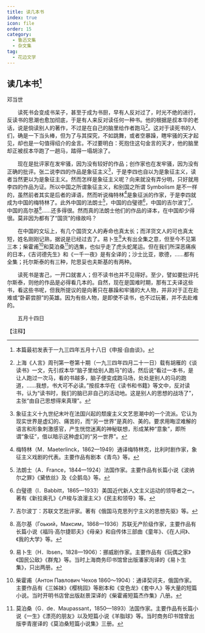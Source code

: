```yaml
---
title: 读几本书
index: true
icon: file
order: 15
category:
  - 鲁迅文集
  - 杂文集
tag:  
  - 花边文学
---
```


## 读几本书[^①]

邓当世

　　读死书会变成书呆子，甚至于成为书厨，早有人反对过了，时光不绝的进行，反读书的思潮也愈加彻底，于是有人来反对读任何一种书。他的根据是叔本华的老话，说是倘读别人的著作，不过是在自己的脑里给作者跑马[^②]。这对于读死书的人们，确是一下当头棒，但为了与其探究，不如跳舞，或者空暴躁，瞎牢骚的天才起见，却也是一句值得绍介的金言。不过要明白：死抱住这句金言的天才，他的脑里却正被叔本华跑了一趟马，踏得一塌胡涂了。

　　现在是批评家在发牢骚，因为没有较好的作品；创作家也在发牢骚，因为没有正确的批评。张二说李四的作品是象征主义[^③]，于是李四也自以为是象征主义，读者当然更以为是象征主义。然而怎样是象征主义呢？向来就没有弄分明，只好就用李四的作品为证。所以中国之所谓象征主义，和别国之所谓 Symbolism 是不一样的，虽然前者其实是后者的译语，然而听说梅特林[^④]是象征派的作家，于是李四就成为中国的梅特林了。此外中国的法朗士[^⑤]，中国的白璧德[^⑥]，中国的吉尔波丁[^⑦]，中国的高尔基[^⑧]……还多得很。然而真的法朗士他们的作品的译本，在中国却少得很。莫非因为都有了“国货”的缘故吗？

　　在中国的文坛上，有几个国货文人的寿命也真太长；而洋货文人的可也真太短，姓名刚刚记熟，据说是已经过去了。易卜生[^⑨]大有出全集之意，但至今不见第三本；柴霍甫[^⑩]和莫泊桑[^⑾]的选集，也似乎走了虎头蛇尾运。但在我们所深恶痛疾的日本，《吉诃德先生》和《一千一夜》是有全译的；沙士比亚，歌德，……都有全集；托尔斯泰的有三种，陀思妥也夫斯基的有两种。

　　读死书是害己，一开口就害人；但不读书也并不见得好。至少，譬如要批评托尔斯泰，则他的作品是必得看几本的。自然，现在是国难时期，那有工夫译这些书，看这些书呢，但我所提议的是向著只在暴躁和牢骚的大人物，并非对于正在赴难或“卧薪尝胆”的英雄。因为有些人物，是即使不读书，也不过玩著，并不去赴难的。

　　五月十四日

【注释】

[^①]:本篇最初发表于一九三四年五月十八日《申报·自由谈》。

[^②]:上海《人言》周刊第一卷第十期（一九三四年四月二十一日）载有胡雁的《谈读书》一文，先引叔本华“脑子里给别人跑马”的话，然后说“看过一本书，是让人跑过一次马，看的书越多，脑子便变成跑马场，处处是别人的马的跑道，……我想，书大可不必读。”按叔本华在《读书和书籍》等文中，反对读书，认为“读书时，我们的脑已非自己的活动地。这是别人的思想的战场了”，主张“由自己思想得来真理”。

[^③]:象征主义十九世纪末叶在法国兴起的颓废主义文艺思潮中的一个流派。它认为现实世界是虚幻的、痛苦的，而“另一世界”是真的、美的。要求用晦涩难解的语言和形象刺激感官，产生恍惚迷离的神秘联想，形成某种“意象”，即所谓“象征”，借以暗示这种虚幻的“另一世界”。

[^④]:梅特林（M．Maeterlinck，1862—1949）通译梅特林克，比利时剧作家，象征主义戏剧的代表。主要作品有剧本《青鸟》等。

[^⑤]:法朗士（A．France，1844—1924）法国作家。主要作品有长篇小说《波纳尔之罪》《黛依丝》及《企鹅岛》等。

[^⑥]:白璧德（I．Babbitt，1865—1933）美国近代新人文主义运动的领导者之一。著有《新拉奥孔》《卢梭与浪漫主义》《民主和领导》等。

[^⑦]:吉尔波丁：苏联文艺批评家。著有《俄国马克思列宁主义的思想先驱》等。

[^⑧]:高尔基（Гоький，Максим，1868—1936）苏联无产阶级作家，主要作品有长篇小说《福玛·高尔捷耶夫》《母亲》和自传体三部曲《童年》、《在人间》、《我的大学》等。

[^⑨]:易卜生（H．Ibsen，1828—1906）：挪威剧作家。主要作品有《玩偶之家》《国民公敌》《群鬼》等。当时上海商务印书馆曾出版潘家洵译的《易卜生集》，只出两册。

[^⑩]:柴霍甫（Антон Павлович Чехов 1860～1904）：通译契诃夫，俄国作家。主要作品有《三姊妹》《樱桃园》等剧本和《变色龙》《套中人》等大量的短篇小说。当时开明书店曾出版赵景深译的《柴霍甫短篇杰作集》八册。

[^⑾]:莫泊桑（G．de．Maupassant，1850—1893）法国作家。主要作品有长篇小说《一生》《漂亮的朋友》以及短篇小说《羊脂球》等。当时商务印书馆曾出版李青崖译的《莫泊桑短篇小说集》三册。
